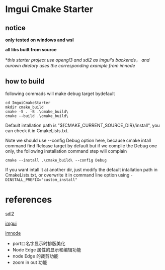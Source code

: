 # Imgui Cmake Starter
## notice
**only tested on windows and wsl**

**all libs built from source**

**this starter project use opengl3 and sdl2 as imgui's backends， and ourown diretory uses the corresponding example from imnode*

## how to build
following commads will make debug target bydefault

~~~shell
cd ImguiCmakeStarter
mkdir cmake_build
cmake -S . -B .\cmake_build\
cmake --build .\cmake_build\ 
~~~~

Default intallation path is "${CMAKE_CURRENT_SOURCE_DIR}/install", you can check it in CmakeLists.txt.  

Note we should use --config Debug option here, because cmake intall command find Release target by default but if we complie the Debug one only, the following installation command step will complain

~~~shell
cmake --install .\cmake_build\ --config Debug 
~~~

If you want intall it at another dir, just modify the default intallation path in CmakeLists.txt, or overwrite it in command line option using `-DINSTALL_PREFIX="custom_install"`

# references
[sdl2](https://github.com/libsdl-org/SDL)

[imgui](https://github.com/ocornut/imgui)

[imnode](https://github.com/Nelarius/imnodes)
- port口名字显示时排版美化
- Node Edge 属性的显示和编辑功能 
- node Edge 的裁剪功能
- zoom in out 功能